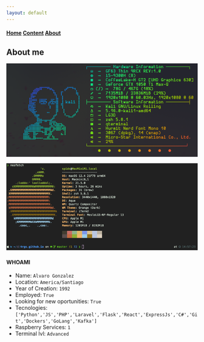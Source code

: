 ```yaml
---
layout: default
---
```


#### [Home](./) [Content](./page2.html) [About](./about.html)

## About me
![Branching](./assets/images/fetch.png)

![Branching](./assets/images/fetchMac.png)
#### WHOAMI

*   Name: `Alvaro Gonzalez`
*   Location: `America/Santiago`
*   Year of Creation: `1992`
*   Employed: `True`
*   Looking for new oportunities: `True`
*   Tecnologies: `['Python','JS','PHP','Laravel','Flask','React','ExpressJs','C#','Git','Dockers','GoLang','Kafka']`
*   Raspberry Services: `1`
*   Terminal lvl: `Advanced`
    
